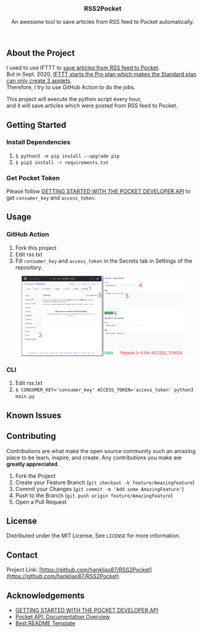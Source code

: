 <p align="center">
<h3 align="center">RSS2Pocket</h3>

<p align="center">
An awesome tool to save articles from RSS feed to Pocket automatically.
</p>

<p align="center">
<a href="https://github.com/hankliao87/RSS2Pocket/actions?query=workflow%3Arun">
<img src="https://img.shields.io/github/workflow/status/hankliao87/RSS2Pocket/run.svg?style=flat-square&label=run" alt=""></a>
<a href="https://github.com/hankliao87/RSS2Pocket/graphs/contributors">
<img src="https://img.shields.io/github/contributors/hankliao87/RSS2Pocket.svg?style=flat-square" alt=""></a>
<a href="https://github.com/hankliao87/RSS2Pocket/network/members">
<img src="https://img.shields.io/github/forks/hankliao87/RSS2Pocket.svg?style=flat-square" alt=""></a>
<a href="https://github.com/hankliao87/RSS2Pocket/stargazers">
<img src="https://img.shields.io/github/stars/hankliao87/RSS2Pocket.svg?style=flat-square" alt=""></a>
<a href="https://github.com/hankliao87/RSS2Pocket/issues">
<img src="https://img.shields.io/github/issues/hankliao87/RSS2Pocket.svg?style=flat-square" alt=""></a>
<a href="https://github.com/hankliao87/RSS2Pocket/blob/master/LICENSE.txt">
<img src="https://img.shields.io/github/license/hankliao87/RSS2Pocket.svg?style=flat-square" alt=""></a>
</p>

</p>

## About the Project
I used to use IFTTT to [save articles from RSS feed to Pocket](https://ifttt.com/applets/gnf8UbSV).  
But in Sept. 2020, [IFTTT starts the Pro plan which makes the Standard plan can only create 3 applets](https://ifttt.com/plans).  
Therefore, I try to use GitHub Action to do the jobs.

This project will execute the python script every hour,  
and it will save articles which were posted from RSS feed to Pocket.

## Getting Started

### Install Dependencies
1. `$ python3 -m pip install --upgrade pip`
2. `$ pip3 install -r requirements.txt`

### Get Pocket Token
Please follow
[GETTING STARTED WITH THE POCKET DEVELOPER API](https://www.jamesfmackenzie.com/getting-started-with-the-pocket-developer-api/)
to get `consumer_key` and `access_token`.

## Usage

### GitHub Action
1. Fork this project
2. Edit rss.txt
3. Fill `consumer_key` and `access_token` in the Secrets tab in Settings of the repository.

<figure>

[![GitHub Action Step 3](img/GitHub_Action_Step3.png)](img/GitHub_Action_Step3.png)

</figure>

### CLI
1. Edit rss.txt
2. `$ CONSUMER_KEY='consumer_key' ACCESS_TOKEN='access_token' python3 main.py`


## Known Issues

## Contributing

Contributions are what make the open source community such an amazing place to be learn, inspire, and create. Any contributions you make are **greatly appreciated**.

1. Fork the Project
2. Create your Feature Branch (`git checkout -b feature/AmazingFeature`)
3. Commit your Changes (`git commit -m 'Add some AmazingFeature'`)
4. Push to the Branch (`git push origin feature/AmazingFeature`)
5. Open a Pull Request

## License

Distributed under the MIT License. See `LICENSE` for more information.

## Contact

Project Link: [https://github.com/hankliao87/RSS2Pocket](https://github.com/hankliao87/RSS2Pocket)

## Acknowledgements
- [GETTING STARTED WITH THE POCKET DEVELOPER API](https://www.jamesfmackenzie.com/getting-started-with-the-pocket-developer-api/)
- [Pocket API: Documentation Overview](https://getpocket.com/developer/docs/overview)
- [Best README Template](https://github.com/othneildrew/Best-README-Template)

